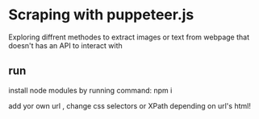 # Scraping with puppeteer.js
  Exploring diffrent methodes to extract images or text from webpage that doesn't has an API to interact with
## run
  install node modules by running command: npm i
  
  add yor own url , change css selectors or XPath  depending on url's html! 
 
